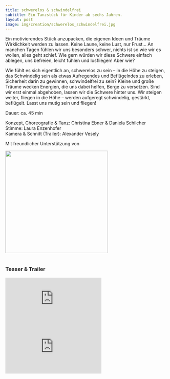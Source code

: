 ```yaml
---
title: schwerelos & schwindelfrei
subtitle: Ein Tanzstück für Kinder ab sechs Jahren.
layout: post
image: img/creation/schwerelos_schwindelfrei.jpg
---
```

Ein motivierendes Stück anzupacken, die eigenen Ideen und Träume Wirklichkeit werden zu lassen.
Keine Laune, keine Lust, nur Frust…
An manchen Tagen fühlen wir uns besonders schwer, nichts ist so wie wir es wollen, alles geht schief. Wie gern würden wir diese Schwere einfach ablegen, uns befreien, leicht fühlen und losfliegen!
Aber wie?

Wie fühlt es sich eigentlich an, schwerelos zu sein – in die Höhe zu steigen, das Schwindelig sein als etwas Aufregendes und Beflügelndes zu erleben, Sicherheit darin zu gewinnen, schwindelfrei zu sein? Kleine und große Träume wecken Energien, die uns dabei helfen, Berge zu versetzen. Sind wir erst einmal abgehoben, lassen wir die Schwere hinter uns. Wir steigen weiter, fliegen in die Höhe – werden aufgeregt schwindelig, gestärkt, beflügelt.
Lasst uns mutig sein und fliegen!

Dauer: ca. 45 min

Konzept, Choreografie & Tanz: Christina Ebner & Daniela Schilcher <br>
Stimme: Laura Enzenhofer <br>
Kamera & Schnitt (Trailer): Alexander Vesely


Mit freundlicher Unterstützung von

<img src="{{ '/img/red_sapata.png' | relative_url }}" style="width: 20rem"/>

<br>
<br>

### Teaser & Trailer
<div class=".post_videos">
    <iframe src="https://player.vimeo.com/video/938666092" frameborder="0" allow="fullscreen" allowfullscreen></iframe>
    <iframe src="https://player.vimeo.com/video/938708698?h=ee125410c7" frameborder="0" allow="fullscreen" allowfullscreen></iframe>
</div>
